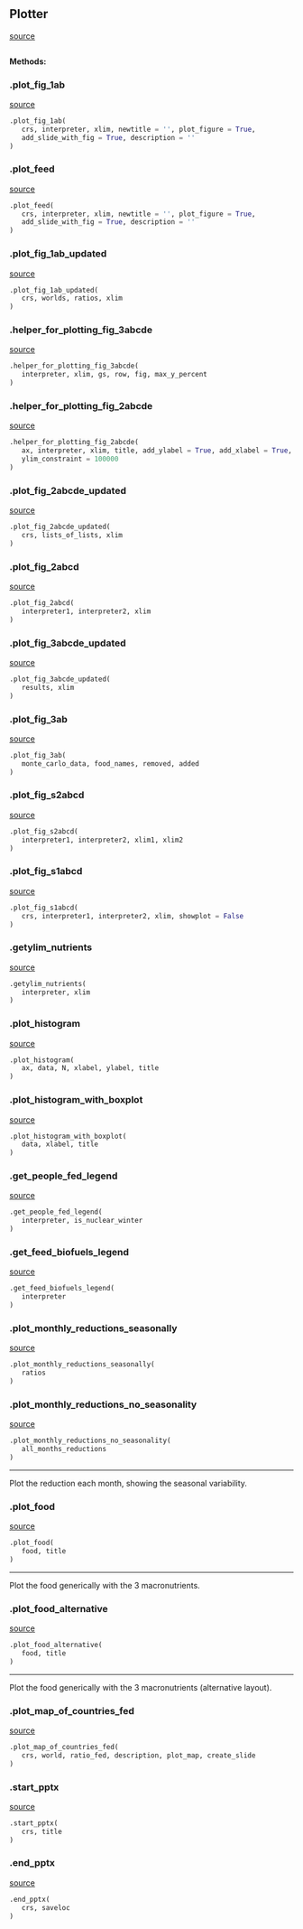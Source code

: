 #


## Plotter
[source](https://github.com/allfed/allfed-integrated-model/blob/master/src/utilities/plotter.py/#L49)
```python 

```




**Methods:**


### .plot_fig_1ab
[source](https://github.com/allfed/allfed-integrated-model/blob/master/src/utilities/plotter.py/#L54)
```python
.plot_fig_1ab(
   crs, interpreter, xlim, newtitle = '', plot_figure = True,
   add_slide_with_fig = True, description = ''
)
```


### .plot_feed
[source](https://github.com/allfed/allfed-integrated-model/blob/master/src/utilities/plotter.py/#L269)
```python
.plot_feed(
   crs, interpreter, xlim, newtitle = '', plot_figure = True,
   add_slide_with_fig = True, description = ''
)
```


### .plot_fig_1ab_updated
[source](https://github.com/allfed/allfed-integrated-model/blob/master/src/utilities/plotter.py/#L478)
```python
.plot_fig_1ab_updated(
   crs, worlds, ratios, xlim
)
```


### .helper_for_plotting_fig_3abcde
[source](https://github.com/allfed/allfed-integrated-model/blob/master/src/utilities/plotter.py/#L578)
```python
.helper_for_plotting_fig_3abcde(
   interpreter, xlim, gs, row, fig, max_y_percent
)
```


### .helper_for_plotting_fig_2abcde
[source](https://github.com/allfed/allfed-integrated-model/blob/master/src/utilities/plotter.py/#L723)
```python
.helper_for_plotting_fig_2abcde(
   ax, interpreter, xlim, title, add_ylabel = True, add_xlabel = True,
   ylim_constraint = 100000
)
```


### .plot_fig_2abcde_updated
[source](https://github.com/allfed/allfed-integrated-model/blob/master/src/utilities/plotter.py/#L828)
```python
.plot_fig_2abcde_updated(
   crs, lists_of_lists, xlim
)
```


### .plot_fig_2abcd
[source](https://github.com/allfed/allfed-integrated-model/blob/master/src/utilities/plotter.py/#L1018)
```python
.plot_fig_2abcd(
   interpreter1, interpreter2, xlim
)
```


### .plot_fig_3abcde_updated
[source](https://github.com/allfed/allfed-integrated-model/blob/master/src/utilities/plotter.py/#L1174)
```python
.plot_fig_3abcde_updated(
   results, xlim
)
```


### .plot_fig_3ab
[source](https://github.com/allfed/allfed-integrated-model/blob/master/src/utilities/plotter.py/#L1261)
```python
.plot_fig_3ab(
   monte_carlo_data, food_names, removed, added
)
```


### .plot_fig_s2abcd
[source](https://github.com/allfed/allfed-integrated-model/blob/master/src/utilities/plotter.py/#L1358)
```python
.plot_fig_s2abcd(
   interpreter1, interpreter2, xlim1, xlim2
)
```


### .plot_fig_s1abcd
[source](https://github.com/allfed/allfed-integrated-model/blob/master/src/utilities/plotter.py/#L1523)
```python
.plot_fig_s1abcd(
   crs, interpreter1, interpreter2, xlim, showplot = False
)
```


### .getylim_nutrients
[source](https://github.com/allfed/allfed-integrated-model/blob/master/src/utilities/plotter.py/#L1685)
```python
.getylim_nutrients(
   interpreter, xlim
)
```


### .plot_histogram
[source](https://github.com/allfed/allfed-integrated-model/blob/master/src/utilities/plotter.py/#L1708)
```python
.plot_histogram(
   ax, data, N, xlabel, ylabel, title
)
```


### .plot_histogram_with_boxplot
[source](https://github.com/allfed/allfed-integrated-model/blob/master/src/utilities/plotter.py/#L1717)
```python
.plot_histogram_with_boxplot(
   data, xlabel, title
)
```


### .get_people_fed_legend
[source](https://github.com/allfed/allfed-integrated-model/blob/master/src/utilities/plotter.py/#L1742)
```python
.get_people_fed_legend(
   interpreter, is_nuclear_winter
)
```


### .get_feed_biofuels_legend
[source](https://github.com/allfed/allfed-integrated-model/blob/master/src/utilities/plotter.py/#L1812)
```python
.get_feed_biofuels_legend(
   interpreter
)
```


### .plot_monthly_reductions_seasonally
[source](https://github.com/allfed/allfed-integrated-model/blob/master/src/utilities/plotter.py/#L1868)
```python
.plot_monthly_reductions_seasonally(
   ratios
)
```


### .plot_monthly_reductions_no_seasonality
[source](https://github.com/allfed/allfed-integrated-model/blob/master/src/utilities/plotter.py/#L1880)
```python
.plot_monthly_reductions_no_seasonality(
   all_months_reductions
)
```

---
Plot the reduction each month, showing the seasonal variability.

### .plot_food
[source](https://github.com/allfed/allfed-integrated-model/blob/master/src/utilities/plotter.py/#L1895)
```python
.plot_food(
   food, title
)
```

---
Plot the food generically with the 3 macronutrients.

### .plot_food_alternative
[source](https://github.com/allfed/allfed-integrated-model/blob/master/src/utilities/plotter.py/#L1953)
```python
.plot_food_alternative(
   food, title
)
```

---
Plot the food generically with the 3 macronutrients (alternative layout).

### .plot_map_of_countries_fed
[source](https://github.com/allfed/allfed-integrated-model/blob/master/src/utilities/plotter.py/#L2013)
```python
.plot_map_of_countries_fed(
   crs, world, ratio_fed, description, plot_map, create_slide
)
```


### .start_pptx
[source](https://github.com/allfed/allfed-integrated-model/blob/master/src/utilities/plotter.py/#L2057)
```python
.start_pptx(
   crs, title
)
```


### .end_pptx
[source](https://github.com/allfed/allfed-integrated-model/blob/master/src/utilities/plotter.py/#L2064)
```python
.end_pptx(
   crs, saveloc
)
```

